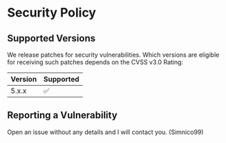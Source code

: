 # Security Policy

## Supported Versions

We release patches for security vulnerabilities. Which versions are eligible for receiving such patches depends on the CVSS v3.0 Rating:

| Version | Supported          |
| ------- | ------------------ |
| 5.x.x   | :white_check_mark: |

## Reporting a Vulnerability
Open an issue without any details and I will contact you. (Simnico99)
